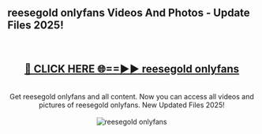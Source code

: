 <h2>reesegold onlyfans Videos And Photos - Update Files 2025!</h2>
<br>
<div align="center">
<h2><a href="https://linkcuts.com/hfmhzwbr" rel="nofollow">🔴 CLICK HERE 🌐==►► reesegold onlyfans</a></h2>
<br>
Get reesegold onlyfans and all content. Now you can access all videos and pictures of reesegold onlyfans. New Updated Files 2025!
<br>
<br>
<a href="https://linkcuts.com/hfmhzwbr" rel="nofollow" data-target="animated-image.originalLink"><img src="https://i.ibb.co.com/WyWwxjT/player-gif2.gif" alt="reesegold onlyfans" style="max-width: 100%; display: inline-block;" data-target="animated-image.originalImage"></a>
</div>
<br>
